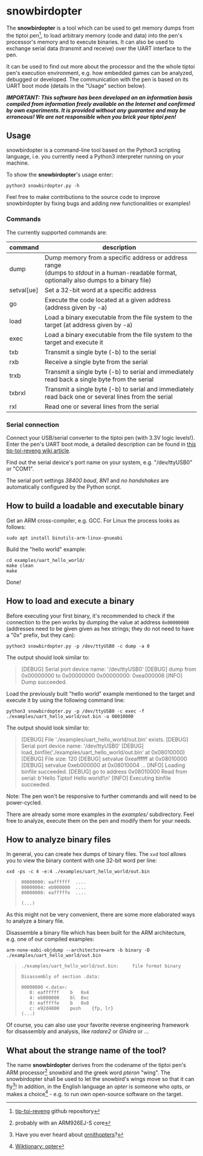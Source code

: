 # snowbirdopter

The **snowbirdopter** is a tool which can be used to get memory dumps from the tiptoi pen[^0], to load arbitrary memory (code and data) into the pen's processor's memory and to execute binaries. It can also be used to exchange serial data (transmit and receive) over the UART interface to the pen.

It can be used to find out more about the processor and the the whole tiptoi pen's execution environment, e.g. how embedded games can be analyzed, debugged or developed. The communication with the pen is based on its UART boot mode (details in the "Usage" section below). 

***IMPORTANT: This software has been developed on an information basis compiled from information freely available on the Internet and confirmed by own experiments. It is provided without any guarantee and may be erroneous! We are not responsible when you brick your tiptoi pen!***



## Usage

snowbirdopter is a command-line tool based on the Python3 scripting language, i.e. you currently need a Python3 interpreter running on your machine.

To show the **snowbirdopter**'s usage enter:

```
python3 snowbirdopter.py -h
```

Feel free to make contributions to the source code to improve snowbirdopter by fixing bugs and adding new functionalities or examples!



### Commands

The currently supported commands are:

| command    | description                                                  |
| ---------- | ------------------------------------------------------------ |
| dump       | Dump memory from a specific address or address range<br />(dumps to *stdout* in a human-readable format, optionally also dumps to a binary file) |
| setval[ue] | Set a 32-bit word at a specific address                      |
| go         | Execute the code located at a given address (address given by -a) |
| load       | Load a binary executable from the file system to the target (at address given by -a) |
| exec       | Load a binary executable from the file system to the target and execute it |
| txb        | Transmit a single byte (-b) to the serial                    |
| rxb        | Receive a single byte from the serial                        |
| trxb       | Transmit a single byte (-b) to serial and immediately read back a single byte from the serial |
| txbrxl     | Transmit a single byte (-b) to serial and immediately read back one or several lines from the serial |
| rxl        | Read one or several lines from the serial                    |

### Serial connection

Connect your USB/serial converter to the tiptoi pen (with 3.3V logic levels!). Enter the pen's UART boot mode, a detailed description can be found in [this tip-toi-reveng wiki article](https://github.com/entropia/tip-toi-reveng/wiki/PEN-Hardware-Details).

Find out the serial device's port name on your system, e.g. "/dev/ttyUSB0" or "COM1".

The serial port settings *38400 baud*, *8N1* and *no handshakes* are automatically configured by the Python script.



## How to build a loadable and executable binary

Get an ARM cross-compiler, e.g. GCC. For Linux the process looks as follows:

```
sudo apt install binutils-arm-linux-gnueabi
```

Build the "hello world" example:

```
cd examples/uart_hello_world/
make clean
make
```

Done!



## How to load and execute a binary

Before executing your first binary, it's recommended to check if the connection to the pen works by dumping the value at address `0x00000000` (addresses need to be given given as hex strings; they do not need to have a "0x" prefix, but they can):

```
python3 snowbirdopter.py -p /dev/ttyUSB0 -c dump -a 0
```

The output should look similar to:

> [DEBUG] Serial port device name: '/dev/ttyUSB0'
> [DEBUG] dump from 0x00000000 to 0x00000000
> 0x00000000:  0xea000006
> [INFO] Dump succeeded.



Load the previously built "hello world" example mentioned to the target and execute it by using the following command line:

```
python3 snowbirdopter.py -p /dev/ttyUSB0 -c exec -f ./examples/uart_hello_world/out.bin -a 08010000
```

The output should look similar to:

> [DEBUG] File './examples/uart_hello_world/out.bin' exists.
> [DEBUG] Serial port device name: '/dev/ttyUSB0'
> [DEBUG] load_binfile('./examples/uart_hello_world/out.bin' at 0x08010000)
> [DEBUG] File size: 120
> [DEBUG] setvalue 0xeaffffff at 0x08010000
> [DEBUG] setvalue 0xeb000000 at 0x08010004
> ...
> [INFO] Loading binfile succeeded.
> [DEBUG] go to address 0x08010000
> Read from serial: b'Hello Tiptoi! Hello world!\n'
> [INFO] Executing binfile succeeded.

Note: The pen won't be responsive to further commands and will need to be power-cycled.

There are already some more examples in the *examples/* subdirectory. Feel free to analyze, execute them on the pen and modify them for your needs.



## How to analyze binary files

In general, you can create hex dumps of binary files. The `xxd` tool allows you to view the binary content with one 32-bit word per line:

```
xxd -ps -c 4 -e:4 ./examples/uart_hello_world/out.bin 
```

> ```
> 00000000: eaffffff  ....
> 00000004: eb000000  ....
> 00000008: eafffffe  ....
> 
> (...)
> ```



As this might not be very convenient, there are some more elaborated ways to analyze a binary file.

Disassemble a binary file which has been built for the ARM architecture, e.g. one of our compiled examples:

```
arm-none-eabi-objdump --architecture=arm -b binary -D ./examples/uart_hello_world/out.bin
```

> ```
> ./examples/uart_hello_world/out.bin:     file format binary
> 
> Disassembly of section .data:
> 
> 00000000 <.data>:
>    0:	eaffffff 	b	0x4
>    4:	eb000000 	bl	0xc
>    8:	eafffffe 	b	0x8
>    c:	e92d4800 	push	{fp, lr}
> (...)
> ```



Of course, you can also use your favorite reverse engineering framework for disassembly and analysis, like *radare2* or *Ghidra* or ...



## What about the strange name of the tool?

The name **snowbirdopter** derives from the codename of the tiptoi pen's ARM processor[^1]  *snowbird* and the greek word *pteron* "wing". The snowbirdopter shall be used to let the snowbird's wings move so that it can fly[^2]! In addition, in the English language an *opter* is someone who opts, or makes a choice[^3] - e.g. to run own open-source software on the target.

[^0]: [tip-toi-reveng](https://github.com/entropia/tip-toi-reveng) github repository
[^1]: probably with an ARM926EJ-S core
[^2]: Have you ever heard about [ornithopters](https://en.wikipedia.org/wiki/Ornithopter)?
[^3]: [Wiktionary: opter](https://en.wiktionary.org/wiki/opter)

